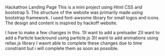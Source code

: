Hackathon Landing Page
This is a mini project using Html CSS and bootstrap 5. The structure of the website was primarily made using bootstrap framework.
I used font-awsome library for small logos and icons.
The design and content is inspired by hackoff website.

I have to make a few changes in this. 
1)I want to add a preloader
2)I want to add a Particle backround using particle.js
3)I want to add animations using rellax.js library
I wasnt able to complete these changes due to time constraint but i will complete them as soon as possible.
